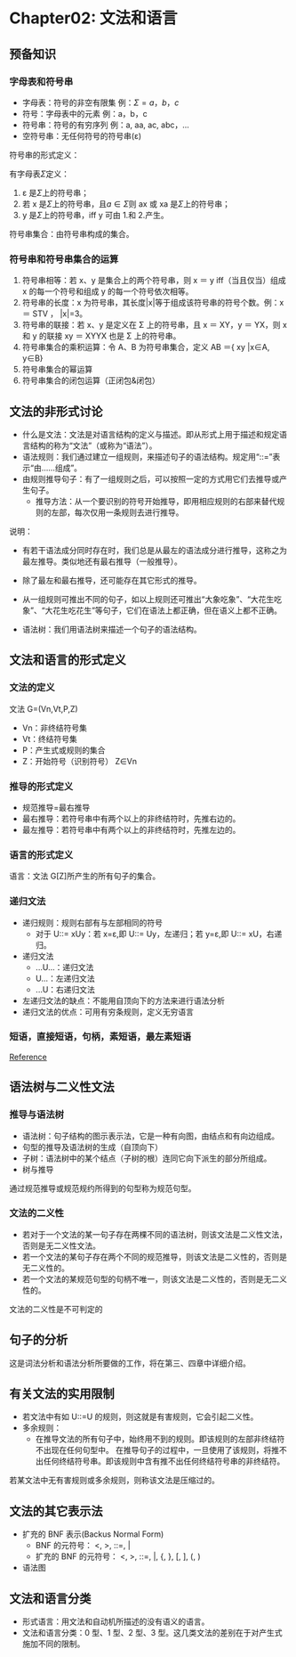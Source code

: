 # Chapter02: 文法和语言

## 预备知识

### 字母表和符号串

- 字母表：符号的非空有限集 例：$\Sigma={a，b，c}$
- 符号：字母表中的元素 例：a，b，c
- 符号串：符号的有穷序列 例：a, aa, ac, abc，...
- 空符号串：无任何符号的符号串(ε)

符号串的形式定义：

有字母表$\Sigma$定义：

1. ε 是$\Sigma$上的符号串；
2. 若 x 是$\Sigma$上的符号串，且$a \in \Sigma$则 ax 或 xa 是$\Sigma$上的符号串；
3. y 是$\Sigma$上的符号串，iff y 可由 1.和 2.产生。

符号串集合：由符号串构成的集合。

### 符号串和符号串集合的运算

1. 符号串相等：若 x、y 是集合上的两个符号串，则 x ＝ y iff（当且仅当）组成 x 的每一个符号和组成 y 的每一个符号依次相等。
2. 符号串的长度：x 为符号串，其长度|x|等于组成该符号串的符号个数。例：x ＝ STV ， |x|=3。
3. 符号串的联接：若 x、y 是定义在 Σ 上的符号串，且 x ＝ XY，y ＝ YX，则 x 和 y 的联接 xy ＝ XYYX 也是 Σ 上的符号串。
4. 符号串集合的乘积运算：令 A、B 为符号串集合，定义 AB ＝{ xy |x∈A, y∈B}
5. 符号串集合的幂运算
6. 符号串集合的闭包运算（正闭包&闭包）

## 文法的非形式讨论

- 什么是文法：文法是对语言结构的定义与描述。即从形式上用于描述和规定语言结构的称为“文法”（或称为“语法”）。
- 语法规则：我们通过建立一组规则，来描述句子的语法结构。规定用“::=”表示“由……组成”。
- 由规则推导句子：有了一组规则之后，可以按照一定的方式用它们去推导或产生句子。
  - 推导方法：从一个要识别的符号开始推导，即用相应规则的右部来替代规则的左部，每次仅用一条规则去进行推导。

说明：

- 有若干语法成分同时存在时，我们总是从最左的语法成分进行推导，这称之为最左推导。类似地还有最右推导（一般推导）。
- 除了最左和最右推导，还可能存在其它形式的推导。
- 从一组规则可推出不同的句子，如以上规则还可推出“大象吃象”、“大花生吃象”、“大花生吃花生”等句子，它们在语法上都正确，但在语义上都不正确。

- 语法树：我们用语法树来描述一个句子的语法结构。

## 文法和语言的形式定义

### 文法的定义

文法 G=(Vn,Vt,P,Z)

- Vn：非终结符号集
- Vt：终结符号集
- P：产生式或规则的集合
- Z：开始符号（识别符号） Z∈Vn

### 推导的形式定义

- 规范推导=最右推导
- 最右推导：若符号串中有两个以上的非终结符时，先推右边的。
- 最左推导：若符号串中有两个以上的非终结符时，先推左边的。

### 语言的形式定义

语言：文法 G[Z]所产生的所有句子的集合。

### 递归文法

- 递归规则：规则右部有与左部相同的符号
  - 对于 U::= xUy：若 x=ε,即 U::= Uy，左递归；若 y=ε,即 U::= xU，右递归。
- 递归文法
  - ...U...：递归文法
  - U...：左递归文法
  - ...U：右递归文法
- 左递归文法的缺点：不能用自顶向下的方法来进行语法分析
- 递归文法的优点：可用有穷条规则，定义无穷语言

### 短语，直接短语，句柄，素短语，最左素短语

[Reference](https://www.cnblogs.com/xpwi/p/11066989.html)

## 语法树与二义性文法

### 推导与语法树

- 语法树：句子结构的图示表示法，它是一种有向图，由结点和有向边组成。
- 句型的推导及语法树的生成（自顶向下）
- 子树：语法树中的某个结点（子树的根）连同它向下派生的部分所组成。
- 树与推导

通过规范推导或规范规约所得到的句型称为规范句型。

### 文法的二义性

- 若对于一个文法的某一句子存在两棵不同的语法树，则该文法是二义性文法，否则是无二义性文法。
- 若一个文法的某句子存在两个不同的规范推导，则该文法是二义性的，否则是无二义性的。
- 若一个文法的某规范句型的句柄不唯一，则该文法是二义性的，否则是无二义性的。

文法的二义性是不可判定的

## 句子的分析

这是词法分析和语法分析所要做的工作，将在第三、四章中详细介绍。

## 有关文法的实用限制

- 若文法中有如 U::=U 的规则，则这就是有害规则，它会引起二义性。
- 多余规则：
  - 在推导文法的所有句子中，始终用不到的规则。即该规则的左部非终结符不出现在任何句型中。
    在推导句子的过程中，一旦使用了该规则，将推不出任何终结符号串。即该规则中含有推不出任何终结符号串的非终结符。

若某文法中无有害规则或多余规则，则称该文法是压缩过的。

## 文法的其它表示法

- 扩充的 BNF 表示(Backus Normal Form)
  - BNF 的元符号： <, >, ::=, |
  - 扩充的 BNF 的元符号： <, >, ::=, |, {, }, [, ], (, )
- 语法图

## 文法和语言分类

- 形式语言：用文法和自动机所描述的没有语义的语言。
- 文法和语言分类：0 型、1 型、2 型、3 型。这几类文法的差别在于对产生式施加不同的限制。
